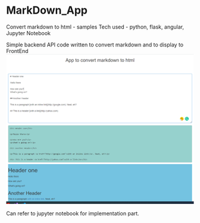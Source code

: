 # MarkDown_App
Convert markdown to html - samples
Tech used - python, flask, angular, Jupyter Notebook
  
Simple backend API code written to convert markdown and to display to FrontEnd
![alt text](https://github.com/akhila66/MarkDown_App/blob/master/Sample.PNG?raw=true)



Can refer to jupyter notebook for implementation part. 


